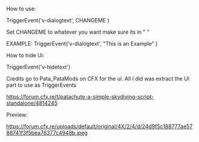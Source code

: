 How to use:

TriggerEvent('v-dialogtext', CHANGEME )

Set CHANGEME to whatever you want make sure its in " " 

EXAMPLE: TriggerEvent('v-dialogtext', "This is an Example" )

How to hide Ui:

TriggerEvent('v-hidetext')


Credits go to Pata_PataMods on CFX for the ui. All I did was extract the Ui part to use as TriggerEvents

https://forum.cfx.re/t/patachute-a-simple-skydiving-script-standalone/4814245

Preview: 

https://forum.cfx.re/uploads/default/original/4X/2/4/d/24d9f5c188777ae5788741f3f5bea76377c4948b.jpeg
